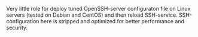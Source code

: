 Very little role for deploy tuned OpenSSH-server configuraton file on Linux servers (tested on Debian and CentOS) and then reload SSH-service.
SSH-configuration here is stripped and optimized for better performance and security.
